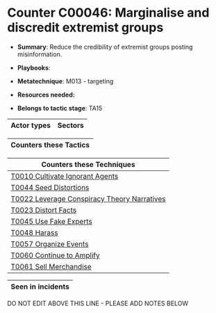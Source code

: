 # Counter C00046: Marginalise and discredit extremist groups

* **Summary**: Reduce the credibility of extremist groups posting misinformation.

* **Playbooks**: 

* **Metatechnique**: M013 - targeting

* **Resources needed:** 

* **Belongs to tactic stage**: TA15


| Actor types | Sectors |
| ----------- | ------- |



| Counters these Tactics |
| ---------------------- |



| Counters these Techniques |
| ------------------------- |
| [T0010 Cultivate Ignorant Agents](../../generated_pages/techniques/T0010.md) |
| [T0044 Seed Distortions](../../generated_pages/techniques/T0044.md) |
| [T0022 Leverage Conspiracy Theory Narratives](../../generated_pages/techniques/T0022.md) |
| [T0023 Distort Facts](../../generated_pages/techniques/T0023.md) |
| [T0045 Use Fake Experts](../../generated_pages/techniques/T0045.md) |
| [T0048 Harass](../../generated_pages/techniques/T0048.md) |
| [T0057 Organize Events](../../generated_pages/techniques/T0057.md) |
| [T0060 Continue to Amplify](../../generated_pages/techniques/T0060.md) |
| [T0061 Sell Merchandise](../../generated_pages/techniques/T0061.md) |



| Seen in incidents |
| ----------------- |


DO NOT EDIT ABOVE THIS LINE - PLEASE ADD NOTES BELOW